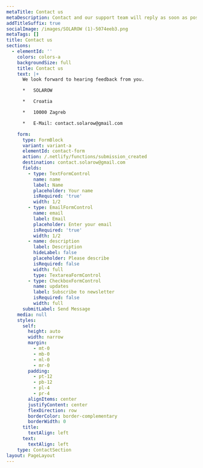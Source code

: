 ```yaml
---
metaTitle: Contact us
metaDescription: Contact and our support team will reply as soon as possible. Since 2022.
addTitleSuffix: true
socialImage: /images/SOLAROW (1)-5074eeb3.png
metaTags: []
title: Contact us
sections:
  - elementId: ''
    colors: colors-a
    backgroundSize: full
    title: Contact us
    text: |+
      We look forward to hearing feedback from you.

      *   SOLAROW

      *   Croatia

      *   10000 Zagreb

      *   E-Mail: contact.solarow@gmail.com

    form:
      type: FormBlock
      variant: variant-a
      elementId: contact-form
      action: /.netlify/functions/submission_created
      destination: contact.solarow@gmail.com
      fields:
        - type: TextFormControl
          name: name
          label: Name
          placeholder: Your name
          isRequired: 'true'
          width: 1/2
        - type: EmailFormControl
          name: email
          label: Email
          placeholder: Enter your email
          isRequired: 'true'
          width: 1/2
        - name: description
          label: Description
          hideLabel: false
          placeholder: Please describe
          isRequired: false
          width: full
          type: TextareaFormControl
        - type: CheckboxFormControl
          name: updates
          label: Subscribe to newsletter
          isRequired: false
          width: full
      submitLabel: Send Message
    media: null
    styles:
      self:
        height: auto
        width: narrow
        margin:
          - mt-0
          - mb-0
          - ml-0
          - mr-0
        padding:
          - pt-12
          - pb-12
          - pl-4
          - pr-4
        alignItems: center
        justifyContent: center
        flexDirection: row
        borderColor: border-complementary
        borderWidth: 0
      title:
        textAlign: left
      text:
        textAlign: left
    type: ContactSection
layout: PageLayout
---
```


